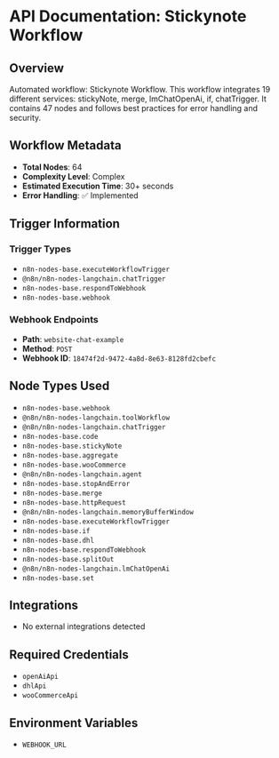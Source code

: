 # API Documentation: Stickynote Workflow

## Overview
Automated workflow: Stickynote Workflow. This workflow integrates 19 different services: stickyNote, merge, lmChatOpenAi, if, chatTrigger. It contains 47 nodes and follows best practices for error handling and security.

## Workflow Metadata
- **Total Nodes**: 64
- **Complexity Level**: Complex
- **Estimated Execution Time**: 30+ seconds
- **Error Handling**: ✅ Implemented

## Trigger Information
### Trigger Types
- `n8n-nodes-base.executeWorkflowTrigger`
- `@n8n/n8n-nodes-langchain.chatTrigger`
- `n8n-nodes-base.respondToWebhook`
- `n8n-nodes-base.webhook`

### Webhook Endpoints
- **Path**: `website-chat-example`
- **Method**: `POST`
- **Webhook ID**: `18474f2d-9472-4a8d-8e63-8128fd2cbefc`


## Node Types Used
- `n8n-nodes-base.webhook`
- `@n8n/n8n-nodes-langchain.toolWorkflow`
- `@n8n/n8n-nodes-langchain.chatTrigger`
- `n8n-nodes-base.code`
- `n8n-nodes-base.stickyNote`
- `n8n-nodes-base.aggregate`
- `n8n-nodes-base.wooCommerce`
- `@n8n/n8n-nodes-langchain.agent`
- `n8n-nodes-base.stopAndError`
- `n8n-nodes-base.merge`
- `n8n-nodes-base.httpRequest`
- `@n8n/n8n-nodes-langchain.memoryBufferWindow`
- `n8n-nodes-base.executeWorkflowTrigger`
- `n8n-nodes-base.if`
- `n8n-nodes-base.dhl`
- `n8n-nodes-base.respondToWebhook`
- `n8n-nodes-base.splitOut`
- `@n8n/n8n-nodes-langchain.lmChatOpenAi`
- `n8n-nodes-base.set`

## Integrations
- No external integrations detected

## Required Credentials
- `openAiApi`
- `dhlApi`
- `wooCommerceApi`

## Environment Variables
- `WEBHOOK_URL`
